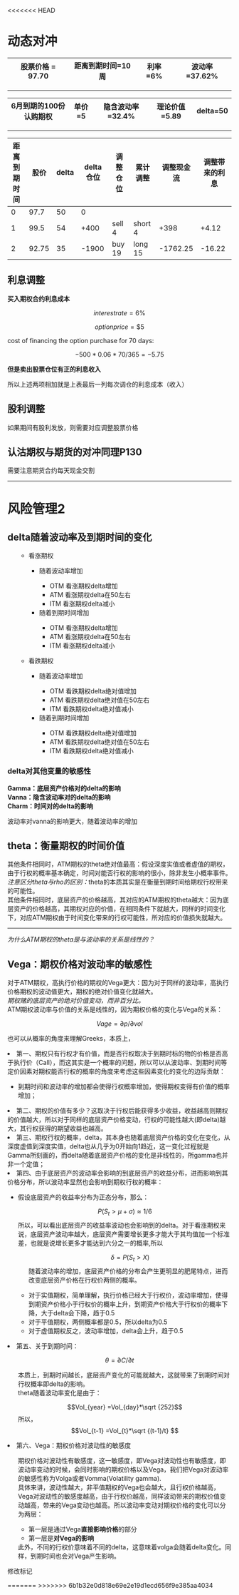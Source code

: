 <<<<<<< HEAD
# 动态对冲

|股票价格 = 97.70|距离到期时间=10周|利率=6%|波动率=37.62%|
|---|---|---|---|
---

|6月到期的100份认购期权|单价=5|隐含波动率=32.4%|理论价值=5.89|delta=50|
|---|---|---|---|---|
---

|距离到期时间|股价|delta|delta仓位|调整仓位|累计调整|调整现金流|调整带来的利息|
|---|---|---|---|---|---|---|---|
|0|97.7|50|0|||||
|1|99.5|54|+400|sell 4|short 4|+398|+4.12|
|2|92.75|35|-1900|buy 19|long 15|-1762.25|-16.22|
## 利息调整
<strong>买入期权合约利息成本</strong>

 $$interest rate = 6\% $$ 

 $$option price = \$5 $$

 cost of financing the option purchase for 70 days:

$$-500*0.06*70/365=-5.75$$

<strong>但是卖出股票仓位有正的利息收入</strong>
<p>所以上述两项相加就是上表最后一列每次调仓的利息成本（收入）</p>

## 股利调整
<p>如果期间有股利发放，则需要对应调整股票价格</p>

## 认沽期权与期货的对冲同理P130
<p>需要注意期货合约每天现金交割</p>

---
# 风险管理2

## delta随着波动率及到期时间的变化

<ul>
<ul>
<li>看涨期权</li>
<ul>
<li>随着波动率增加</li>
<ul>
<li>OTM 看涨期权delta增加</li>
<li>ATM 看涨期权delta在50左右</li>
<li>ITM 看涨期权delta减小</li>
</ul>
<li>随着到期时间增加</li>
<ul>
<li>OTM 看涨期权delta增加</li>
<li>ATM 看涨期权delta在50左右</li>
<li>ITM 看涨期权delta减小</li>
</ul>
</ul>
</ul>
<ul>
<li>看跌期权</li>
<ul>
<li>随着波动率增加</li>
<ul>
<li>OTM 看跌期权delta绝对值增加</li>
<li>ATM 看跌期权delta绝对值在50左右</li>
<li>ITM 看跌期权delta绝对值减小</li>
</ul>
<li>随着到期时间增加</li>
<ul>
<li>OTM 看跌期权delta绝对值增加</li>
<li>ATM 看跌期权delta绝对值在50左右</li>
<li>ITM 看跌期权delta绝对值减小</li>
</ul>
</ul>
</ul>
</ul>

### delta对其他变量的敏感性 
<strong>Gamma：底层资产价格对的delta的影响</strong>
<br><strong>Vanna：隐含波动率对的delta的影响</strong>
<br><strong>Charm：时间对的delta的影响</strong>

<p>
波动率对vanna的影响更大，随着波动率的增加
</p>

## theta：衡量期权的时间价值

<p>
其他条件相同时，ATM期权的theta绝对值最高：假设深度实值或者虚值的期权，由于行权的概率基本确定，时间对能否行权的影响的很小，除非发生小概率事件。
<br><em>注意区分theta与rho的区别：</em>theta的本质其实是在衡量到期时间给期权行权带来的可能性。
<br>其他条件相同时，底层资产的价格越高，其对应的ATM期权的theta越大：因为底层资产的价格越高，其期权对应的价值，在相同条件下就越大，同样的时间变化下，对应ATM期权由于时间变化带来的行权可能性，所对应的价值损失就越大。
</p>

---
<em>为什么ATM期权的theta是与波动率的关系是线性的？</em>

## Vega：期权价格对波动率的敏感性
<p>
对于ATM期权，高执行价格的期权的Vega更大：因为对于同样的波动率，高执行价格期权的波动值更大，期权的绝对价值变化就越大。
<br><em>期权赌的底层资产的绝对价值变动，而非百分比。</em>
<br>ATM期权波动率与价值的关系是线性的，因为期权价格的变化与Vega的关系：

$$Vage = \partial p/\partial vol$$

也可以从概率的角度来理解Greeks，本质上，

<li>第一、期权只有行权才有价值，而是否行权取决于到期时标的物的价格是否高于执行价（Call），而这其实是一个概率的问题，所以可以从波动率、到期时间等定价因素对期权能否行权的概率的角度来考虑这些因素变化的变化的边际贡献：</li>
<ul>
<li>到期时间和波动率的增加都会使得行权概率增加，使得期权变得有价值的概率增加；</li>
</ul>
<li>第二、期权的价值有多少？这取决于行权后能获得多少收益，收益越高则期权的价值越大，所以对于同样的底层资产价格变动，行权的可能性越大(即delta)越大，其行权获得的期望收益也越高。</li>
<li>第三、期权行权的概率，delta，其本身也随着底层资产价格的变化在变化，从深度虚值到深度实值，delta也从几乎为0开始向1趋近，这一变化过程就是Gamma所刻画的，而delta随着底层资产价格的变化是非线性的，所gamma也并非一个定值；</li>
<li>第四、由于底层资产的波动率会影响的到底层资产的收益分布，进而影响到其价格分布，所以波动率显然也会影响到期权行权的概率：</li>
<ul>
<li>假设底层资产的收益率分布为正态分布，那么：</li>

$$P(S_t>\mu+\sigma) \approx 1/6$$
所以，可以看出底层资产的收益率波动也会影响到的delta。对于看涨期权来说，底层资产波动率越大，底层资产需要增长更多才能大于其均值加一个标准差，也就是说增长更多才能达到六分之一的概率,所以
<ul>

$$\delta = P(S_t>X)$$
随着波动率的增加，底层资产价格的分布会产生更明显的肥尾特点，进而改变底层资产价格在行权价两侧的概率。
<li>对于实值期权，简单理解，执行价格已经大于行权价，波动率增加，使得到期资产价格小于行权价的概率上升，到期资产价格大于行权价的概率下降，大于delta会下降，趋于0.5</li>
<li>对于平值期权，两侧概率都是0.5，所以delta为0.5</li>
<li>对于虚值期权反之，波动率增加，delta会上升，趋于0.5</li>
</ul>
</ul>
<li>第五、关于到期时间：</li>

$$\theta = \partial C/\partial t$$
<ul>
本质上，到期时间越长，底层资产变化的可能就越大，这就带来了到期时间对行权概率即delta的影响。
<br>theta随着波动率变化是由于：

$$Vol_{year} =Vol_{day}*\sqrt {252}$$
所以，
$$Vol_{t-1} =Vol_{t}*\sqrt {(t-1)/t} $$
</ul>
<li>第六、Vega：期权价格对波动性的敏感度</li>
<ul>
期权价格对波动性有敏感度，这一敏感度，即Vega对波动性也有敏感度，即波动率变动的时候，会同时影响的期权价格以及Vega，我们把Vega对波动率的敏感性称为Volga或者Vomma(Volatility gamma).
<br>具体来讲，波动性越大，非平值期权的Vega也会越大，且行权价格越高，Vega对波动性的敏感度越高，由于行权价越高，同样波动带来的期权价值变动越高，带来的Vega变动也越高。所以波动率变动对期权价格的变化可以分为两层：
<ul>
<li>第一层是通过Vega<strong>直接影响价格</strong>的部分</li>
<li>第一层是<strong>对Vega的影响</strong></li>
</ul>
此外，不同的行权价意味着不同的delta，这意味着volga会随着delta变化。同样，到期时间也会对Vega产生影响。
</ul>

修改标记
</p>
=======
>>>>>>> 6b1b32e0d818e69e2e19d1ecd656f9e385aa4034
